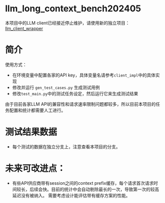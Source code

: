 # llm_long_context_bench202405

本项目中的LLM client已经接近停止维护，请使用新的独立项目：
[llm_client_wrapper](https://github.com/SomeoneKong/llm_client_wrapper)

# 简介

使用方式：
* 在环境变量中配置各家的API key，具体变量名请参考`client_impl`中的具体实现
* 修改并运行 `gen_test_cases.py` 生成测试用例
* 修改`test_main.py`中的测试任务设定，然后运行它来生成测试结果

由于目前各家LLM API的兼容性和请求速率限制问题都较多，所以目前本项目的任务配置和统计都需要人工进行。


# 测试结果数据

* 每个测试的数据在独立分支上，注意查看本项目的分支。

# 未来可改进点：

* 有些API供应商带有session之间的context prefix缓存，每个请求首次请求时间较长，后续会快。目前的统计中会自动剔除最长的一次，导致第一次的较高延迟没有被纳入。
  需要考虑设计能评估带有缓存方案的性能。
